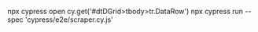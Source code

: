 npx cypress open
cy.get('#dtDGrid>tbody>tr.DataRow')
npx cypress run --spec 'cypress/e2e/scraper.cy.js'